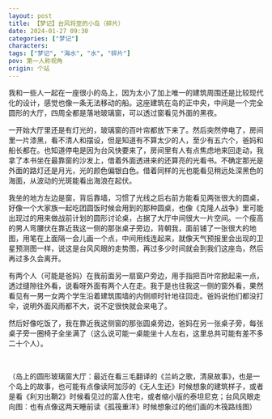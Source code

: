 ```yaml
---
layout: post
title: 【梦记】台风将至的小岛（碎片）
date: 2024-01-27 09:30
categories: ["梦记"]
characters: 
tags: ["梦记", "海水", "水", "碎片"]
pov: 第一人称视角
origin: 个站
---
```


我和一些人一起在一座很小的岛上，因为太小了加上唯一的建筑周围还是比较现代化的设计，感觉也像一条无法移动的船。这座建筑在岛的正中央，中间是一个完全圆形的大厅，四周全都是落地玻璃窗，可以透过窗看见外面的黑夜。

一开始大厅里还是有灯光的，玻璃窗的百叶帘都放下来了。然后突然停电了，房间里一片漆黑，看不清人和摆设，但是知道有不算太少的人，至少有五六个，爸妈和船长都在。也知道停电是因为台风快要来了，房间里有人有点焦虑地来回走动，我拿了本书坐在最靠窗的沙发上，借着外面透进来的还算亮的光看书。不确定那光是外面的路灯还是月光，光的颜色偏银白色。借着同样的光也能看见稍远处深黑色的海面，从波动的光斑能看出海浪在起伏。

我坐的地方左边是窗，背后靠墙，习惯了光线之后右前方能看见两张很大的圆桌，好像一个大家族一起吃团圆饭时候会用到的那种圆桌，也像《克隆人战争》里可能出现过的用来做战前计划的圆形讨论桌，占据了大厅中间很大一片空间。一个瘦高的男人弯腰伏在靠近我这一侧的那张桌子旁边，背朝我，面前铺了一张很大的地图，用笔在上面隔一会儿画一个点，中间用线连起来，就像天气预报里会出现的卫星预测图一样，说这是台风风眼的走势图，再过多少时间就会到我们这座岛，然后再过多久会离开。

有两个人（可能是爸妈）在我前面另一扇窗户旁边，用手指把百叶帘掀起来一点，透过缝隙往外看，说看呀外面有两个人在走。我于是也往我这一侧的窗外看，果然看见有一男一女两个学生沿着建筑围墙的内侧顺时针地往回走。爸妈说他们都没打伞，说明外面风雨都不大，说不定很快就会来电了。

然后好像吃饭了，我在靠近我这侧窗的那张圆桌旁边，爸妈在另一张桌子旁，每张桌子旁一圈椅子全坐满了（这么说可能一桌能坐十人左右，这里总共可能有差不多二十个人）。

<br>

（岛上的圆形玻璃窗大厅：最近在看三毛翻译的《兰屿之歌，清泉故事》，也是一个岛上的故事，也可能有点像读阿加莎的《无人生还》时候想象的建筑样子，或者是看《利刃出鞘2》时候看见过的富人住宅，或者缩小版的泰坦尼克；台风风眼走向图：也有点像这两天睡前读《孤筏重洋》时候想象过的他们画的木筏路线图）
